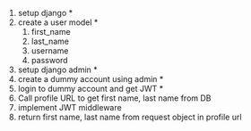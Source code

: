 1. setup django *
2. create a user model *
   1. first_name
   2. last_name
   3. username
   4. password
3. setup django admin *
4. create a dummy account using admin *
5. login to dummy account and get JWT *
6. Call profile URL to get first name, last name from DB
7. implement JWT middleware
8. return first name, last name from request object in profile url